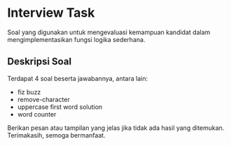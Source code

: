 # Interview Task
Soal yang digunakan untuk mengevaluasi kemampuan kandidat dalam mengimplementasikan fungsi logika sederhana. 

## Deskripsi Soal
Terdapat 4 soal beserta jawabannya, antara lain:
- fiz buzz
- remove-character
- uppercase first word solution
- word counter

Berikan pesan atau tampilan yang jelas jika tidak ada hasil yang ditemukan. Terimakasih, semoga bermanfaat.
